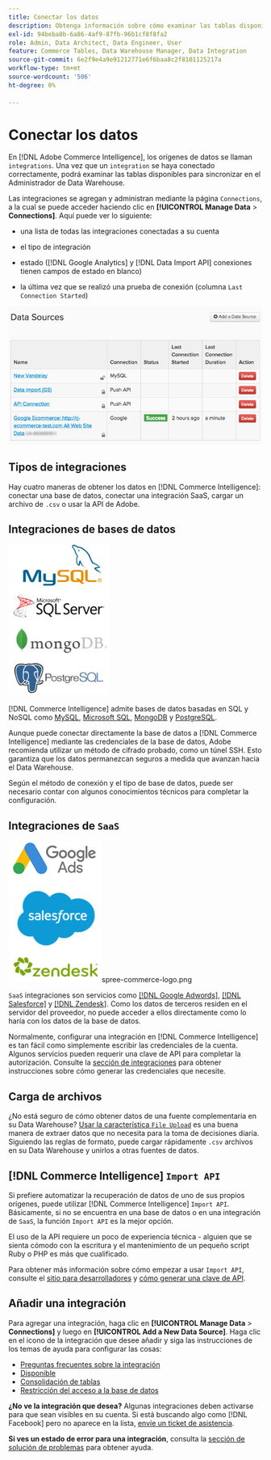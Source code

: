 ```yaml
---
title: Conectar los datos
description: Obtenga información sobre cómo examinar las tablas disponibles para sincronizar en el Administrador de Data Warehouse.
exl-id: 94beba8b-6a86-4af9-87fb-96b1cf8f8fa2
role: Admin, Data Architect, Data Engineer, User
feature: Commerce Tables, Data Warehouse Manager, Data Integration
source-git-commit: 6e2f9e4a9e91212771e6f6baa8c2f8101125217a
workflow-type: tm+mt
source-wordcount: '506'
ht-degree: 0%

---
```


# Conectar los datos

En [!DNL Adobe Commerce Intelligence], los orígenes de datos se llaman `integrations`. Una vez que un `integration` se haya conectado correctamente, podrá examinar las tablas disponibles para sincronizar en el Administrador de Data Warehouse.

Las integraciones se agregan y administran mediante la página `Connections`, a la cual se puede acceder haciendo clic en **[!UICONTROL Manage Data** > **Connections]**. Aquí puede ver lo siguiente:

* una lista de todas las integraciones conectadas a su cuenta

* el tipo de integración

* estado ([!DNL Google Analytics] y [!DNL Data Import API] conexiones tienen campos de estado en blanco)

* la última vez que se realizó una prueba de conexión (columna `Last Connection Started`)

![Datos\_Fuentes\_Tabla.png](../../../assets/Data_Sources_Table.png)

## Tipos de integraciones

Hay cuatro maneras de obtener los datos en [!DNL Commerce Intelligence]: conectar una base de datos, conectar una integración SaaS, cargar un archivo de `.csv` o usar la API de Adobe.

## Integraciones de bases de datos

![Base de datos\_icon.jpg](../../../assets/Database_icons.jpg)

[!DNL Commerce Intelligence] admite bases de datos basadas en SQL y NoSQL como [MySQL](../../importing-data/integrations/mysql-via-ssh-tunnel.md), [Microsoft SQL](../integrations/microsoft-sql-server.md), [MongoDB](../integrations/mongodb-via-ssh-tunnel.md) y [PostgreSQL](../integrations/postgresql.md).

Aunque puede conectar directamente la base de datos a [!DNL Commerce Intelligence] mediante las credenciales de la base de datos, Adobe recomienda utilizar un método de cifrado probado, como un túnel SSH. Esto garantiza que los datos permanezcan seguros a medida que avanzan hacia el Data Warehouse.

Según el método de conexión y el tipo de base de datos, puede ser necesario contar con algunos conocimientos técnicos para completar la configuración.

## Integraciones de `SaaS`

![](../../../assets/SaaS_icons.jpg)spree-commerce-logo.png

`SaaS` integraciones son servicios como [[!DNL Google Adwords]](../integrations/google-adwords.md), [[!DNL Salesforce]](../integrations/salesforce.md) y [[!DNL Zendesk]](../integrations/zendesk.md). Como los datos de terceros residen en el servidor del proveedor, no puede acceder a ellos directamente como lo haría con los datos de la base de datos.

Normalmente, configurar una integración en [!DNL Commerce Intelligence] es tan fácil como simplemente escribir las credenciales de la cuenta. Algunos servicios pueden requerir una clave de API para completar la autorización. Consulte la [sección de integraciones](../integrations/integrations.md) para obtener instrucciones sobre cómo generar las credenciales que necesite.

## Carga de archivos

¿No está seguro de cómo obtener datos de una fuente complementaria en su Data Warehouse? [Usar la característica `File Upload`](../connecting-data/using-file-uploader.md) es una buena manera de extraer datos que no necesita para la toma de decisiones diaria. Siguiendo las reglas de formato, puede cargar rápidamente `.csv` archivos en su Data Warehouse y unirlos a otras fuentes de datos.

## [!DNL Commerce Intelligence] `Import API`

Si prefiere automatizar la recuperación de datos de uno de sus propios orígenes, puede utilizar [!DNL Commerce Intelligence] `Import API`. Básicamente, si no se encuentra en una base de datos o en una integración de `SaaS`, la función `Import API` es la mejor opción.

El uso de la API requiere un poco de experiencia técnica - alguien que se sienta cómodo con la escritura y el mantenimiento de un pequeño script Ruby o PHP es más que cualificado.

Para obtener más información sobre cómo empezar a usar `Import API`, consulte el [sitio para desarrolladores](https://developer.adobe.com/commerce/services/reporting/) y [cómo generar una clave de API](https://developer.adobe.com/commerce/services/reporting/import-api/).

## Añadir una integración

Para agregar una integración, haga clic en **[!UICONTROL Manage Data** > **Connections]** y luego en **[!UICONTROL Add a New Data Source]**. Haga clic en el icono de la integración que desee añadir y siga las instrucciones de los temas de ayuda para configurar las cosas:

* [Preguntas frecuentes sobre la integración](https://support.magento.com/hc/en-us/sections/360003161871-Integration-FAQ)
* [Disponible ](../integrations/integrations.md)
* [Consolidación de tablas](../../../best-practices/consolidating-your-tables.md)
* [Restricción del acceso a la base de datos](../../../administrator/account-management/restrict-db-access.md)

**¿No ve la integración que desea?** Algunas integraciones deben activarse para que sean visibles en su cuenta. Si está buscando algo como [!DNL Facebook] pero no aparece en la lista, [envíe un ticket de asistencia](https://experienceleague.adobe.com/docs/commerce-knowledge-base/kb/troubleshooting/miscellaneous/mbi-service-policies.html).

**Si ves un estado de error para una integración**, consulta la [sección de solución de problemas](https://support.magento.com/hc/en-us/sections/360003078151) para obtener ayuda.

